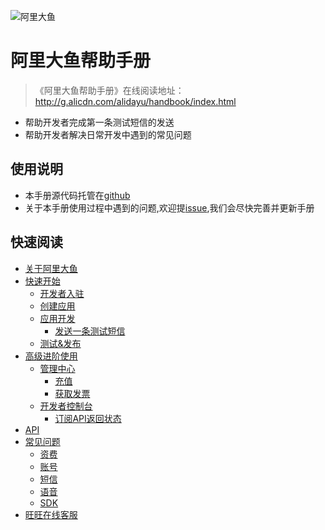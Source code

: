 ![阿里大鱼](http://img.alicdn.com/tps/TB1naG4KpXXXXcsXFXXXXXXXXXX-274-27.svg)

# 阿里大鱼帮助手册

> 《阿里大鱼帮助手册》在线阅读地址：<http://g.alicdn.com/alidayu/handbook/index.html>

- 帮助开发者完成第一条测试短信的发送
- 帮助开发者解决日常开发中遇到的常见问题

## 使用说明
- 本手册源代码托管在[github](https://github.com/alidayu/alidayu-handbook)
- 关于本手册使用过程中遇到的问题,欢迎提[issue](https://github.com/alidayu/alidayu-handbook/issues),我们会尽快完善并更新手册

## 快速阅读

* [关于阿里大鱼](about/index.md)
* [快速开始](start/index.md)
  - [开发者入驻](start/developer-reg.md)
  - [创建应用](start/app-create.md)
  - [应用开发](start/app-develop.md)
    - [发送一条测试短信](start/test-sms.md)
  - [测试&发布](start/app-publish.md)
* [高级进阶使用](senior/index.md)
  - [管理中心](senior/manage-center.md)
    - [充值](senior/charge.md)
    - [获取发票](senior/invoice.md)
  - [开发者控制台](senior/dev-console.md)
    - [订阅API返回状态](senior/subscribe-interface-status.md)
* [API](api/index.md)
* [常见问题](help/index.md)
  - [资费](help/fee.md)
  - [账号](help/account.md)
  - [短信](help/sms.md)
  - [语音](help/voice.md)
  - [SDK](help/sdk.md)
* [旺旺在线客服](help/service.md)